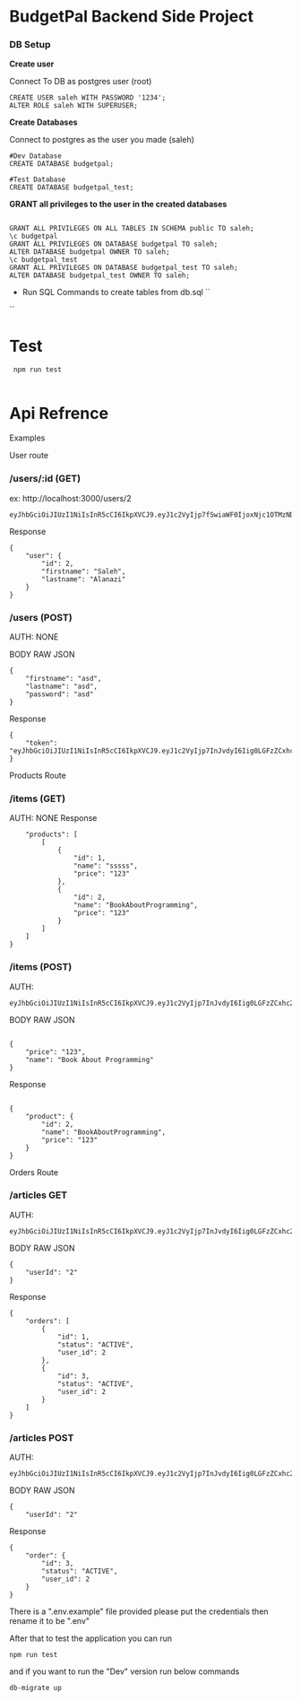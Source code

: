 # BudgetPal Backend Side Project

### DB Setup 


**Create user**

Connect To DB as postgres user (root)
```shell
CREATE USER saleh WITH PASSWORD '1234';
ALTER ROLE saleh WITH SUPERUSER;

```

**Create Databases**

Connect to postgres as the user you made (saleh)
```shell
#Dev Database
CREATE DATABASE budgetpal;

#Test Database
CREATE DATABASE budgetpal_test;
```

**GRANT all privileges to the user in the created databases**

```shell

GRANT ALL PRIVILEGES ON ALL TABLES IN SCHEMA public TO saleh;
\c budgetpal
GRANT ALL PRIVILEGES ON DATABASE budgetpal TO saleh;
ALTER DATABASE budgetpal OWNER TO saleh;
\c budgetpal_test
GRANT ALL PRIVILEGES ON DATABASE budgetpal_test TO saleh;
ALTER DATABASE budgetpal_test OWNER TO saleh;
```

- Run SQL Commands to create tables from db.sql
``

``
# Test 

```
 npm run test
 
 ```

# Api Refrence

Examples 


User route

### /users/:id (GET)
ex: http://localhost:3000/users/2
```Auth: Bearer Token 
eyJhbGciOiJIUzI1NiIsInR5cCI6IkpXVCJ9.eyJ1c2VyIjp7fSwiaWF0IjoxNjc1OTMzNDc4fQ.R673TIT6Y5LzqAPxhlbkaqXfqqNxGgL5qsbNuIeJz9s
```

Response
```
{
    "user": {
        "id": 2,
        "firstname": "Saleh",
        "lastname": "Alanazi"
    }
}
```

### /users (POST)
AUTH: NONE

BODY RAW JSON
```
{
    "firstname": "asd",
    "lastname": "asd",
    "password": "asd"
}
```
Response
```
{
    "token": "eyJhbGciOiJIUzI1NiIsInR5cCI6IkpXVCJ9.eyJ1c2VyIjp7InJvdyI6Iig0LGFzZCxhc2QpIn0sImlhdCI6MTY3NTkzNDIyOX0.wAP5JTAs0883PFS87ebDRfvUyg7oem0fYKbEOTsLtcM"
}
```


Products Route

### /items (GET)
AUTH: 
NONE
Response

``` {
    "products": [
        [
            {
                "id": 1,
                "name": "sssss",
                "price": "123"
            },
            {
                "id": 2,
                "name": "BookAboutProgramming",
                "price": "123"
            }
        ]
    ]
}
```


### /items (POST)

AUTH:
 ```
eyJhbGciOiJIUzI1NiIsInR5cCI6IkpXVCJ9.eyJ1c2VyIjp7InJvdyI6Iig0LGFzZCxhc2QpIn0sImlhdCI6MTY3NTkzNDIyOX0.wAP5JTAs0883PFS87ebDRfvUyg7oem0fYKbEOTsLtcM

```

BODY RAW JSON
```

{
    "price": "123",
    "name": "Book About Programming"
}

```

Response
```

{
    "product": {
        "id": 2,
        "name": "BookAboutProgramming",
        "price": "123"
    }
}

```


Orders Route

### /articles GET

AUTH:
 ```
eyJhbGciOiJIUzI1NiIsInR5cCI6IkpXVCJ9.eyJ1c2VyIjp7InJvdyI6Iig0LGFzZCxhc2QpIn0sImlhdCI6MTY3NTkzNDIyOX0.wAP5JTAs0883PFS87ebDRfvUyg7oem0fYKbEOTsLtcM
```

BODY RAW JSON
```
{
    "userId": "2"
}
```
Response
```
{
    "orders": [
        {
            "id": 1,
            "status": "ACTIVE",
            "user_id": 2
        },
        {
            "id": 3,
            "status": "ACTIVE",
            "user_id": 2
        }
    ]
}
```


### /articles POST


AUTH:
 ```
eyJhbGciOiJIUzI1NiIsInR5cCI6IkpXVCJ9.eyJ1c2VyIjp7InJvdyI6Iig0LGFzZCxhc2QpIn0sImlhdCI6MTY3NTkzNDIyOX0.wAP5JTAs0883PFS87ebDRfvUyg7oem0fYKbEOTsLtcM
```

BODY RAW JSON
```
{
    "userId": "2"

```
Response
```
{
    "order": {
        "id": 3,
        "status": "ACTIVE",
        "user_id": 2
    }
}
```

There is a ".env.example" file provided please put the credentials then rename it to be ".env"

After that to test the application you can run

`npm run test`

and if you want to run the "Dev" version run below commands

`db-migrate up`


